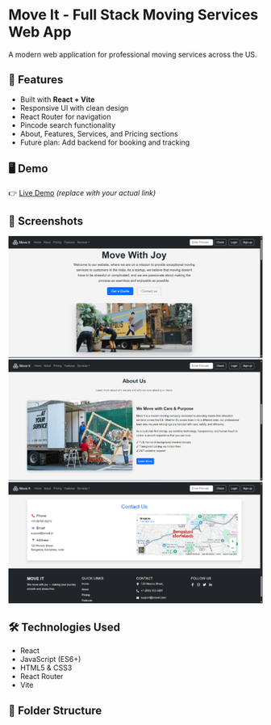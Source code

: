 # Move It - Full Stack Moving Services Web App

A modern web application for professional moving services across the US.

## 🚀 Features

- Built with **React + Vite**
- Responsive UI with clean design
- React Router for navigation
- Pincode search functionality
- About, Features, Services, and Pricing sections
- Future plan: Add backend for booking and tracking

## 🖥️ Demo

👉 [Live Demo](https://your-deployed-link.vercel.app/) *(replace with your actual link)*

## 📸 Screenshots


![Home](public/screenshots/Home.png)
![About](public/screenshots/About.png)
![Contact](public/screenshots/Contact.png)

## 🛠️ Technologies Used

- React
- JavaScript (ES6+)
- HTML5 & CSS3
- React Router
- Vite

## 📂 Folder Structure

